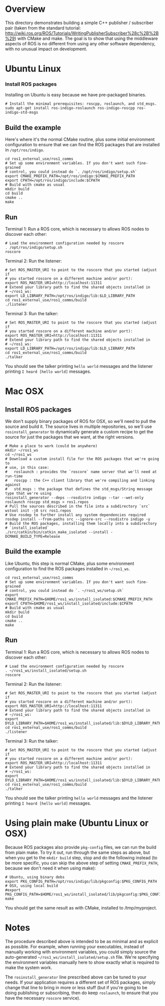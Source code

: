 # Overview

This directory demonstrates building a simple C++ publisher / subscriber
pair (taken from the standard tutorial:
http://wiki.ros.org/ROS/Tutorials/WritingPublisherSubscriber%28c%2B%2B%29)
with CMake and make. The goal is to show that using the middleware aspects
of ROS is no different from using any other software dependency, with no
unusual impact on development.

# Ubuntu Linux

### Install ROS packages
Installing on Ubuntu is easy because we have pre-packaged binaries.
~~~
# Install the minimal prerequisites: roscpp, roslaunch, and std_msgs.
sudo apt-get install ros-indigo-roslaunch ros-indigo-roscpp ros-indigo-std-msgs
~~~

## Build the example
Here's where it's the normal CMake routine, plus some initial
environment configuration to ensure that we can find the ROS packages that
are installed in `/opt/ros/indigo`.
~~~
cd ros1_external_use/ros1_comms
# Set up some environment variables. If you don't want such fine-grained
# control, you could instead do `. /opt/ros/indigo/setup.sh`
export CMAKE_PREFIX_PATH=/opt/ros/indigo:$CMAKE_PREFIX_PATH
export CPATH=/opt/ros/indigo/include:$CPATH
# Build with cmake as usual
mkdir build
cd build
cmake ..
make
~~~

## Run
Terminal 1:
Run a ROS core, which is necessary to allows ROS nodes to discover each
other:
~~~
# Load the environment configuration needed by roscore
. /opt/ros/indigo/setup.sh
roscore
~~~

Terminal 2:
Run the listener:
~~~
# Set ROS_MASTER_URI to point to the roscore that you started (adjust if
# you started roscore on a different machine and/or port):
export ROS_MASTER_URI=http://localhost:11311
# Extend your library path to find the shared objects installed in
# ~/ros1_ws:
export LD_LIBRARY_PATH=/opt/ros/indigo/lib:$LD_LIBRARY_PATH
cd ros1_external_use/ros1_comms/build
./listener
~~~

Terminal 3:
Run the talker:
~~~
# Set ROS_MASTER_URI to point to the roscore that you started (adjust if
# you started roscore on a different machine and/or port):
export ROS_MASTER_URI=http://localhost:11311
# Extend your library path to find the shared objects installed in
# ~/ros1_ws:
export LD_LIBRARY_PATH=/opt/ros/indigo/lib:$LD_LIBRARY_PATH
cd ros1_external_use/ros1_comms/build
./talker
~~~

You should see the talker printing `hello world` messages and the listener
printing `I heard [hello world]` messages.


# Mac OSX

## Install ROS packages
We don't supply binary packages of ROS for OSX, so we'll need to pull the
source and build it. The source lives in multiple repositories, so we'll
use `rosinstall_generator` to dynamically generate a custom recipe to get
the source for just the packages that we want, at the right versions.
~~~
# Make a place to work (could be anywhere)
mkdir ~/ros1_ws
cd ~/ros1_ws
# Download a custom install file for the ROS packages that we're going to
# use, in this case:
#   roslaunch : provides the `roscore` name server that we'll need at run-time
#   roscpp : the C++ client library that we're compiling and linking against
#   std_msgs : the package that defines the std_msgs/String message type that we're using
rosinstall_generator --deps --rosdistro indigo --tar --wet-only roslaunch roscpp std_msgs > ros1.repos
# Pull the sources described in the file into a subdirectory `src`
wstool init -j8 src ros1.repos
# Use rosdep to further install any system dependencies required 
rosdep install --from-paths src --ignore-src --rosdistro indigo -y
# Build the ROS packages, installing them locally into a subdirectory
# `install_isolated`
./src/catkin/bin/catkin_make_isolated --install -DCMAKE_BUILD_TYPE=Release
~~~

## Build the example
Like Ubuntu, this step is normal CMake, plus some environment configuration
to find the ROS packages installed in `~/ros1_ws`.
~~~
cd ros1_external_use/ros1_comms
# Set up some environment variables. If you don't want such fine-grained
# control, you could instead do `. ~/ros1_ws/setup.sh`
export CMAKE_PREFIX_PATH=$HOME/ros1_ws/install_isolated:$CMAKE_PREFIX_PATH
export CPATH=$HOME/ros1_ws/install_isolated/include:$CPATH
# Build with cmake as usual
mkdir build
cd build
cmake ..
make
~~~

## Run
Terminal 1:
Run a ROS core, which is necessary to allows ROS nodes to discover each
other:
~~~
# Load the environment configuration needed by roscore
. ~/ros1_ws/install_isolated/setup.sh
roscore
~~~

Terminal 2:
Run the listener:
~~~
# Set ROS_MASTER_URI to point to the roscore that you started (adjust if
# you started roscore on a different machine and/or port):
export ROS_MASTER_URI=http://localhost:11311
# Extend your library path to find the shared objects installed in
# ~/ros1_ws:
export DYLD_LIBRARY_PATH=$HOME/ros1_ws/install_isolated/lib:$DYLD_LIBRARY_PATH
cd ros1_external_use/ros1_comms/build
./listener
~~~

Terminal 3:
Run the talker:
~~~
# Set ROS_MASTER_URI to point to the roscore that you started (adjust if
# you started roscore on a different machine and/or port):
export ROS_MASTER_URI=http://localhost:11311
# Extend your library path to find the shared objects installed in
# ~/ros1_ws:
export DYLD_LIBRARY_PATH=$HOME/ros1_ws/install_isolated/lib:$DYLD_LIBRARY_PATH
cd ros1_external_use/ros1_comms/build
./talker
~~~

You should see the talker printing `hello world` messages and the listener
printing `I heard [hello world]` messages.

# Using plain make (Ubuntu Linux or OSX)
Because ROS packages also provide `pkg-config` files, we can run the build
from plain make. To try it out, run through the same steps as above, but
when you get to the `mkdir build` step, stop and do the following instead
(to be more specific, you can skip the above step of setting
`CMAKE_PREFIX_PATH`, because we don't need it when using make):

~~~
# Ubuntu, using binary debs
export PKG_CONFIG_PATH=/opt/ros/indigo/lib/pkgconfig:$PKG_CONFIG_PATH
# OSX, using local build
#export PKG_CONFIG_PATH=$HOME/ros1_ws/install_isolated/lib/pkgconfig:$PKG_CONFIG_PATH
make
~~~

You should get the same result as with CMake, installed to /tmp/myproject.

# Notes

The procedure described above is intended to be as minimal and as explicit
as possible. For example, when running your executables, instead of
manually working with environment variables, you could simply source the
auto-generated `~/ros1_ws/install_isolated/setup.sh` file. We're specifying
the environment variables manually here to show exactly what is required to
make the system work.

The `rosinstall_generator` line prescribed above can be tuned to your
needs. If your application requires a different set of ROS packages, simply
change that line to bring in more or less stuff (but if you're going to be
doing publishing or subscribing, then do keep `roslaunch`, to ensure that
you have the necessary `roscore` service).

